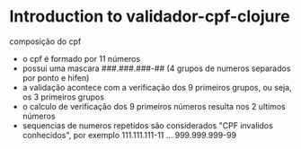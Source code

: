 # Introduction to validador-cpf-clojure

composição do cpf

- o cpf é formado por 11 números
- possui uma mascara ###.###.###-## (4 grupos de numeros separados por ponto e hifen)
- a validação acontece com a verificação dos 9 primeiros grupos, ou seja, os 3 primeiros grupos
- o calculo de verificação dos 9 primeiros números resulta nos 2 ultimos números
- sequencias de numeros repetidos são considerados "CPF invalidos conhecidos", por exemplo 111.111.111-11 ... 999.999.999-99
